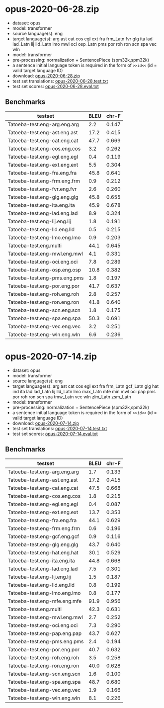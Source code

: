 # opus-2020-06-28.zip

* dataset: opus
* model: transformer
* source language(s): eng
* target language(s): arg ast cat cos egl ext fra frm_Latn fvr glg ita lad lad_Latn lij lld_Latn lmo mwl oci osp_Latn pms por roh ron scn spa vec wln
* model: transformer
* pre-processing: normalization + SentencePiece (spm32k,spm32k)
* a sentence initial language token is required in the form of `>>id<<` (id = valid target language ID)
* download: [opus-2020-06-28.zip](https://object.pouta.csc.fi/Tatoeba-MT-models/eng-roa/opus-2020-06-28.zip)
* test set translations: [opus-2020-06-28.test.txt](https://object.pouta.csc.fi/Tatoeba-MT-models/eng-roa/opus-2020-06-28.test.txt)
* test set scores: [opus-2020-06-28.eval.txt](https://object.pouta.csc.fi/Tatoeba-MT-models/eng-roa/opus-2020-06-28.eval.txt)

## Benchmarks

| testset               | BLEU  | chr-F |
|-----------------------|-------|-------|
| Tatoeba-test.eng-arg.eng.arg 	| 2.2 	| 0.147 |
| Tatoeba-test.eng-ast.eng.ast 	| 17.2 	| 0.415 |
| Tatoeba-test.eng-cat.eng.cat 	| 47.7 	| 0.669 |
| Tatoeba-test.eng-cos.eng.cos 	| 3.2 	| 0.262 |
| Tatoeba-test.eng-egl.eng.egl 	| 0.4 	| 0.119 |
| Tatoeba-test.eng-ext.eng.ext 	| 5.5 	| 0.304 |
| Tatoeba-test.eng-fra.eng.fra 	| 45.8 	| 0.641 |
| Tatoeba-test.eng-frm.eng.frm 	| 0.9 	| 0.212 |
| Tatoeba-test.eng-fvr.eng.fvr 	| 2.6 	| 0.260 |
| Tatoeba-test.eng-glg.eng.glg 	| 45.8 	| 0.655 |
| Tatoeba-test.eng-ita.eng.ita 	| 45.9 	| 0.678 |
| Tatoeba-test.eng-lad.eng.lad 	| 8.9 	| 0.324 |
| Tatoeba-test.eng-lij.eng.lij 	| 1.8 	| 0.191 |
| Tatoeba-test.eng-lld.eng.lld 	| 0.5 	| 0.215 |
| Tatoeba-test.eng-lmo.eng.lmo 	| 0.9 	| 0.203 |
| Tatoeba-test.eng.multi 	| 44.1 	| 0.645 |
| Tatoeba-test.eng-mwl.eng.mwl 	| 4.1 	| 0.331 |
| Tatoeba-test.eng-oci.eng.oci 	| 7.8 	| 0.289 |
| Tatoeba-test.eng-osp.eng.osp 	| 10.8 	| 0.382 |
| Tatoeba-test.eng-pms.eng.pms 	| 1.8 	| 0.197 |
| Tatoeba-test.eng-por.eng.por 	| 41.7 	| 0.637 |
| Tatoeba-test.eng-roh.eng.roh 	| 2.8 	| 0.257 |
| Tatoeba-test.eng-ron.eng.ron 	| 41.8 	| 0.640 |
| Tatoeba-test.eng-scn.eng.scn 	| 1.8 	| 0.175 |
| Tatoeba-test.eng-spa.eng.spa 	| 50.3 	| 0.691 |
| Tatoeba-test.eng-vec.eng.vec 	| 3.2 	| 0.251 |
| Tatoeba-test.eng-wln.eng.wln 	| 6.6 	| 0.236 |

# opus-2020-07-14.zip

* dataset: opus
* model: transformer
* source language(s): eng
* target language(s): arg ast cat cos egl ext fra frm_Latn gcf_Latn glg hat ind ita lad lad_Latn lij lld_Latn lmo max_Latn mfe min mwl oci pap pms por roh ron scn spa tmw_Latn vec wln zlm_Latn zsm_Latn
* model: transformer
* pre-processing: normalization + SentencePiece (spm32k,spm32k)
* a sentence initial language token is required in the form of `>>id<<` (id = valid target language ID)
* download: [opus-2020-07-14.zip](https://object.pouta.csc.fi/Tatoeba-MT-models/eng-roa/opus-2020-07-14.zip)
* test set translations: [opus-2020-07-14.test.txt](https://object.pouta.csc.fi/Tatoeba-MT-models/eng-roa/opus-2020-07-14.test.txt)
* test set scores: [opus-2020-07-14.eval.txt](https://object.pouta.csc.fi/Tatoeba-MT-models/eng-roa/opus-2020-07-14.eval.txt)

## Benchmarks

| testset               | BLEU  | chr-F |
|-----------------------|-------|-------|
| Tatoeba-test.eng-arg.eng.arg 	| 1.7 	| 0.133 |
| Tatoeba-test.eng-ast.eng.ast 	| 17.2 	| 0.415 |
| Tatoeba-test.eng-cat.eng.cat 	| 47.5 	| 0.668 |
| Tatoeba-test.eng-cos.eng.cos 	| 1.8 	| 0.215 |
| Tatoeba-test.eng-egl.eng.egl 	| 0.4 	| 0.087 |
| Tatoeba-test.eng-ext.eng.ext 	| 13.7 	| 0.353 |
| Tatoeba-test.eng-fra.eng.fra 	| 44.1 	| 0.629 |
| Tatoeba-test.eng-frm.eng.frm 	| 0.6 	| 0.196 |
| Tatoeba-test.eng-gcf.eng.gcf 	| 0.9 	| 0.116 |
| Tatoeba-test.eng-glg.eng.glg 	| 43.7 	| 0.640 |
| Tatoeba-test.eng-hat.eng.hat 	| 30.1 	| 0.529 |
| Tatoeba-test.eng-ita.eng.ita 	| 44.8 	| 0.668 |
| Tatoeba-test.eng-lad.eng.lad 	| 7.5 	| 0.301 |
| Tatoeba-test.eng-lij.eng.lij 	| 1.5 	| 0.187 |
| Tatoeba-test.eng-lld.eng.lld 	| 0.8 	| 0.199 |
| Tatoeba-test.eng-lmo.eng.lmo 	| 0.8 	| 0.177 |
| Tatoeba-test.eng-mfe.eng.mfe 	| 91.9 	| 0.956 |
| Tatoeba-test.eng.multi 	| 42.3 	| 0.631 |
| Tatoeba-test.eng-mwl.eng.mwl 	| 2.7 	| 0.252 |
| Tatoeba-test.eng-oci.eng.oci 	| 7.3 	| 0.290 |
| Tatoeba-test.eng-pap.eng.pap 	| 43.7 	| 0.627 |
| Tatoeba-test.eng-pms.eng.pms 	| 2.4 	| 0.194 |
| Tatoeba-test.eng-por.eng.por 	| 40.7 	| 0.632 |
| Tatoeba-test.eng-roh.eng.roh 	| 3.5 	| 0.258 |
| Tatoeba-test.eng-ron.eng.ron 	| 40.0 	| 0.628 |
| Tatoeba-test.eng-scn.eng.scn 	| 1.6 	| 0.100 |
| Tatoeba-test.eng-spa.eng.spa 	| 48.7 	| 0.680 |
| Tatoeba-test.eng-vec.eng.vec 	| 1.9 	| 0.166 |
| Tatoeba-test.eng-wln.eng.wln 	| 8.1 	| 0.226 |

